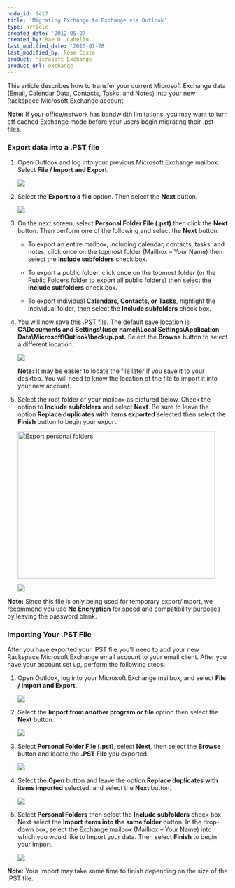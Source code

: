 ```yaml
---
node_id: 1417
title: 'Migrating Exchange to Exchange via Outlook'
type: article
created_date: '2012-05-27'
created_by: Rae D. Cabello
last_modified_date: '2016-01-28'
last_modified_by: Rose Coste
product: Microsoft Exchange
product_url: exchange
---
```


This article describes how to transfer your current
Microsoft Exchange data (Email, Calendar Data, Contacts, Tasks, and
Notes) into your new Rackspace Microsoft Exchange account.

**Note:** If your office/network has bandwidth limitations, you may want to
turn off cached Exchange mode before your users begin migrating their
.pst files.

### Export data into a .PST file

1. Open Outlook and log into your
   previous Microsoft Exchange mailbox. Select **File / Import and
   Export**.

   ![](http://c15047547.r47.cf2.rackcdn.com/1.png)

2. Select the **Export to a file** option. Then select
   the **Next** button.

   ![](http://c15047547.r47.cf2.rackcdn.com/2.png)

3. On the next screen, select **Personal Folder File (.pst)** then click
   the **Next** button.
   Then perform one of the following and select the
   **Next** button:

   - To export an entire mailbox, including calendar, contacts, tasks,
     and notes, click once on the topmost folder (Mailbox &ndash; Your Name)
     then select the **Include subfolders** check box.

   - To export a public folder, click once on the topmost folder (or the
     Public Folders folder to export all public folders) then select the
     **Include subfolders** check box.

   - To export individual **Calendars, Contacts, or Tasks**, highlight
     the individual folder, then select the **Include subfolders**
     check box.

4. You will now save this .PST file. The default save location
   is **C:\\Documents and Settings\\(user name)\\Local
   Settings\\Application Data\\Microsoft\\Outlook\\backup.pst.**
   Select the **Browse** button to select a different location.

   ![](http://c15047547.r47.cf2.rackcdn.com/3.png)

   **Note:** It may be easier to locate the file later if you save it to your
   desktop. You will need to know the location of the file to import it
   into your new account.

5. Select the root folder of your mailbox as pictured below. Check
   the option to **Include subfolders** and select **Next**. Be sure to
   leave the option **Replace duplicates with items exported** selected
   then select the **Finish** button to begin your export.

   <img src="https://8026b2e3760e2433679c-fffceaebb8c6ee053c935e8915a3fbe7.ssl.cf2.rackcdn.com/field/image/ExportPersonalFolders.png" alt="Export personal folders" width="451" height="336" />

   ![](http://c15047547.r47.cf2.rackcdn.com/5.png)

**Note:** Since this file is only being used for temporary export/import, we
recommend you use **No Encryption**
for speed and compatibility purposes by leaving the password blank.

### Importing Your .PST File

After you have exported your .PST file you'll need to add your new
Rackspace Microsoft Exchange email account to your email client. After
you have your account set up, perform the following steps:

1. Open Outlook, log into your
   Microsoft Exchange mailbox, and select **File / Import and Export**.

   ![](http://c15047547.r47.cf2.rackcdn.com/1.png)

2. Select the **Import from another program or file** option
   then select the **Next** button.

   ![](http://c15047547.r47.cf2.rackcdn.com/6.png)

3. Select **Personal Folder File (.pst)**, select **Next**, then
   select the **Browse** button and locate the **.PST File** you exported.

   ![](http://c15047547.r47.cf2.rackcdn.com/7.png)

4. Select the **Open** button and leave the option **Replace duplicates
   with items imported** selected, and select the **Next** button.

   ![](http://c15047547.r47.cf2.rackcdn.com/8.png)

5. Select **Personal Folders** then select the **Include
   subfolders** check box. Next select the **Import items into the same
   folder** button. In the drop-down box, select the Exchange mailbox
   (Mailbox &ndash; Your Name) into which you would like to import your data.
   Then select **Finish** to begin your import.

   ![](http://c15047547.r47.cf2.rackcdn.com/10.png)

**Note:** Your import may take some time to finish depending on the size of
the .PST file.
